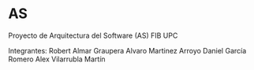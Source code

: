 # AS
Proyecto de Arquitectura del Software (AS) FIB UPC

Integrantes:
Robert Almar Graupera
Alvaro Martinez Arroyo
Daniel García Romero
Alex Vilarrubla Martín
